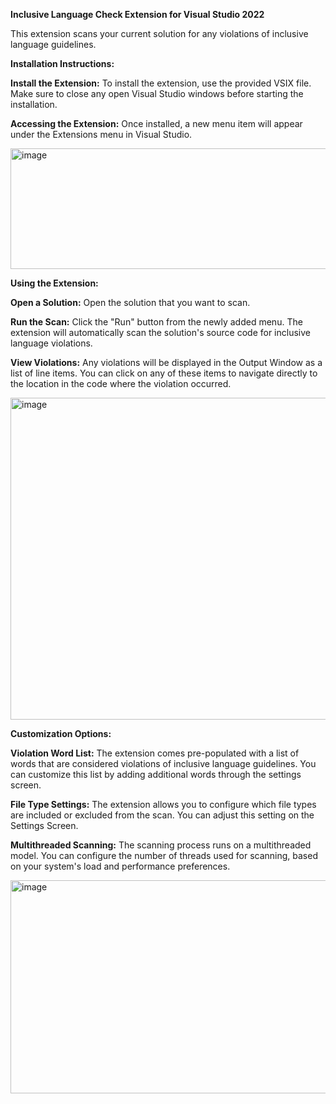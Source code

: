 **Inclusive Language Check Extension for Visual Studio 2022**

This extension scans your current solution for any violations of inclusive language guidelines.

**Installation Instructions:**

**Install the Extension:** To install the extension, use the provided VSIX file. Make sure to close any open Visual Studio windows before starting the installation.

**Accessing the Extension:** Once installed, a new menu item will appear under the Extensions menu in Visual Studio.

<img width="550" height="193" alt="image" src="https://github.com/user-attachments/assets/3774f0b3-d978-462a-90ef-5d2d58734feb" />


**Using the Extension:**

**Open a Solution:** Open the solution that you want to scan.

**Run the Scan:** Click the "Run" button from the newly added menu. The extension will automatically scan the solution's source code for inclusive language violations.

**View Violations:** Any violations will be displayed in the Output Window as a list of line items. You can click on any of these items to navigate directly to the location in the code where the violation occurred.


<img width="1122" height="515" alt="image" src="https://github.com/user-attachments/assets/12b0313e-70d3-4a18-a9ab-1daf963dbef9" />


**Customization Options:**

**Violation Word List:** The extension comes pre-populated with a list of words that are considered violations of inclusive language guidelines. You can customize this list by adding additional words through the settings screen.

**File Type Settings:** The extension allows you to configure which file types are included or excluded from the scan. You can adjust this setting on the Settings Screen.

**Multithreaded Scanning:** The scanning process runs on a multithreaded model. You can configure the number of threads used for scanning, based on your system's load and performance preferences.


<img width="640" height="341" alt="image" src="https://github.com/user-attachments/assets/5b17af8a-dc44-4997-b235-7990771c6a1a" />







 







